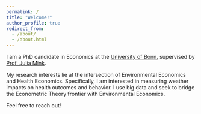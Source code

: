 ```yaml
---
permalink: /
title: "Welcome!"
author_profile: true
redirect_from: 
  - /about/
  - /about.html
---
```


I am a PhD candidate in Economics at the [University of Bonn](https://www.bgse.uni-bonn.de/en), supervised by [Prof. Julia Mink](https://www.juliamink.eu).

My research interests lie at the intersection of Environmental Economics and Health Economics.
Specifically, I am interested in measuring weather impacts on health outcomes and behavior. I use big data and seek to bridge the Econometric Theory frontier with Environmental Economics.

Feel free to reach out!
